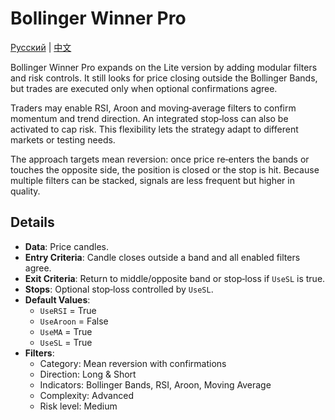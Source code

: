 # Bollinger Winner Pro
[Русский](README_ru.md) | [中文](README_cn.md)

Bollinger Winner Pro expands on the Lite version by adding modular filters and
risk controls. It still looks for price closing outside the Bollinger Bands, but
trades are executed only when optional confirmations agree.

Traders may enable RSI, Aroon and moving‑average filters to confirm momentum
and trend direction. An integrated stop‑loss can also be activated to cap risk.
This flexibility lets the strategy adapt to different markets or testing needs.

The approach targets mean reversion: once price re‑enters the bands or touches
the opposite side, the position is closed or the stop is hit. Because multiple
filters can be stacked, signals are less frequent but higher in quality.

## Details
- **Data**: Price candles.
- **Entry Criteria**: Candle closes outside a band and all enabled filters agree.
- **Exit Criteria**: Return to middle/opposite band or stop‑loss if `UseSL` is true.
- **Stops**: Optional stop‑loss controlled by `UseSL`.
- **Default Values**:
  - `UseRSI` = True
  - `UseAroon` = False
  - `UseMA` = True
  - `UseSL` = True
- **Filters**:
  - Category: Mean reversion with confirmations
  - Direction: Long & Short
  - Indicators: Bollinger Bands, RSI, Aroon, Moving Average
  - Complexity: Advanced
  - Risk level: Medium
